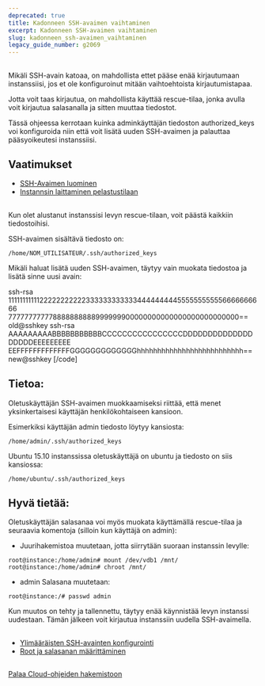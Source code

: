```yaml
---
deprecated: true
title: Kadonneen SSH-avaimen vaihtaminen
excerpt: Kadonneen SSH-avaimen vaihtaminen
slug: kadonneen_ssh-avaimen_vaihtaminen
legacy_guide_number: g2069
---
```



## 
Mikäli SSH-avain katoaa, on mahdollista ettet pääse enää kirjautumaan instanssiisi, jos et ole konfiguroinut mitään vaihtoehtoista kirjautumistapaa.

Jotta voit taas kirjautua, on mahdollista käyttää rescue-tilaa, jonka avulla voit kirjautua salasanalla ja sitten muuttaa tiedostot.

Tässä ohjeessa kerrotaan kuinka adminkäyttäjän tiedoston authorized_keys voi konfiguroida niin että voit lisätä uuden SSH-avaimen ja palauttaa pääsyoikeutesi instanssiisi.


## Vaatimukset

- [SSH-Avaimen luominen]({legacy}1769)
- [Instannsin laittaminen pelastustilaan]({legacy}2029)




## 
Kun olet alustanut instanssisi levyn rescue-tilaan, voit päästä kaikkiin tiedostoihisi.

SSH-avaimen sisältävä tiedosto on:


```
/home/NOM_UTILISATEUR/.ssh/authorized_keys
```


Mikäli haluat lisätä uuden SSH-avaimen, täytyy vain muokata tiedostoa ja lisätä sinne uusi avain:

ssh-rsa 1111111111122222222222333333333333444444444555555555556666666666
777777777778888888888999999900000000000000000000000000== old@sshkey
ssh-rsa AAAAAAAAABBBBBBBBBBBCCCCCCCCCCCCCCCCDDDDDDDDDDDDDDDDDDDEEEEEEEEE
EEFFFFFFFFFFFFFGGGGGGGGGGGGGhhhhhhhhhhhhhhhhhhhhhhhhhh== new@sshkey
[/code]

## Tietoa:
Oletuskäyttäjän SSH-avaimen muokkaamiseksi riittää, että menet yksinkertaisesi käyttäjän henkilökohtaiseen kansioon.

Esimerkiksi käyttäjän admin tiedosto löytyy kansiosta:


```
/home/admin/.ssh/authorized_keys
```


Ubuntu 15.10 instanssissa oletuskäyttäjä on ubuntu ja tiedosto on siis kansiossa:



```
/home/ubuntu/.ssh/authorized_keys
```



## Hyvä tietää:
Oletuskäyttäjän salasanaa voi myös muokata käyttämällä rescue-tilaa ja seuraavia komentoja (silloin kun käyttäjä on admin):


- Juurihakemistoa muutetaan, jotta siirrytään suoraan instanssin levylle:


```
root@instance:/home/admin# mount /dev/vdb1 /mnt/
root@instance:/home/admin# chroot /mnt/
```



- admin Salasana muutetaan: 
```
root@instance:/# passwd admin
```




Kun muutos on tehty ja tallennettu, täytyy enää käynnistää levyn instanssi uudestaan. Tämän jälkeen voit kirjautua instanssiin uudella SSH-avaimella.


## 

- [Ylimääräisten SSH-avainten konfigurointi]({legacy}1924)
- [Root ja salasanan määrittäminen]({legacy}1786)




## 
[Palaa Cloud-ohjeiden hakemistoon]({legacy}1785)

